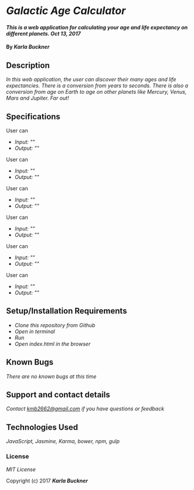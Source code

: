 # _Galactic Age Calculator_

#### _This is a web application for calculating your age and life expectancy on different planets. Oct 13, 2017_

#### By _**Karla Buckner**_

## Description

_In this web application, the user can discover their many ages and life expectancies. There is a conversion from years to seconds. There is also a conversion from age on Earth to age on other planets like Mercury, Venus, Mars and Jupiter. Far out!_

## Specifications

User can
* _Input: ""_
* _Output: ""_

User can
* _Input: ""_
* _Output: ""_

User can
* _Input: ""_
* _Output: ""_

User can
* _Input: ""_
* _Output: ""_

User can
* _Input: ""_
* _Output: ""_

User can
* _Input: ""_
* _Output: ""_

## Setup/Installation Requirements

* _Clone this repository from Github_
* _Open in terminal_
* _Run_
* _Open index.html in the browser_

## Known Bugs

_There are no known bugs at this time_

## Support and contact details

_Contact kmb2662@gmail.com if you have questions or feedback_

## Technologies Used

_JavaScript, Jasmine, Karma, bower, npm, gulp_

### License

*MIT License*

Copyright (c) 2017 **_Karla Buckner_**
